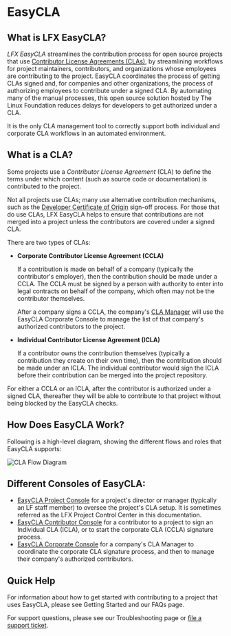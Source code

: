 # EasyCLA

## What is LFX EasyCLA? <a href="#what-is-easycla" id="what-is-easycla"></a>

_LFX EasyCLA_ streamlines the contribution process for open source projects that use [Contributor License Agreements (CLAs)](./#what-is-a-cla), by streamlining workflows for project maintainers, contributors, and organizations whose employees are contributing to the project. EasyCLA coordinates the process of getting CLAs signed and, for companies and other organizations, the process of authorizing employees to contribute under a signed CLA. By automating many of the manual processes, this open source solution hosted by The Linux Foundation reduces delays for developers to get authorized under a CLA.

It is the only CLA management tool to correctly support both individual and corporate CLA workflows in an automated environment.

## What is a CLA? <a href="#what-is-a-cla" id="what-is-a-cla"></a>

Some projects use a _Contributor License Agreement_ (CLA) to define the terms under which content (such as source code or documentation) is contributed to the project.

Not all projects use CLAs; many use alternative contribution mechanisms, such as the [Developer Certificate of Origin](https://developercertificate.org) sign-off process. For those that do use CLAs, LFX EasyCLA helps to ensure that contributions are not merged into a project unless the contributors are covered under a signed CLA.

There are two types of CLAs:

*   **Corporate Contributor License Agreement (CCLA)**

    If a contribution is made on behalf of a company (typically the contributor's employer), then the contribution should be made under a CCLA. The CCLA must be signed by a person with authority to enter into legal contracts on behalf of the company, which often may not be the contributor themselves.

    After a company signs a CCLA, the company's [CLA Manager](v2-current/corporate-cla-managers/) will use the EasyCLA Corporate Console to manage the list of that company's authorized contributors to the project.
*   **Individual Contributor License Agreement (ICLA)**

    If a contributor owns the contribution themselves (typically a contribution they create on their own time), then the contribution should be made under an ICLA. The individual contributor would sign the ICLA before their contribution can be merged into the project repository.

For either a CCLA or an ICLA, after the contributor is authorized under a signed CLA, thereafter they will be able to contribute to that project without being blocked by the EasyCLA checks.

## How Does EasyCLA Work? <a href="#how-does-it-work" id="how-does-it-work"></a>

Following is a high-level diagram, showing the different flows and roles that EasyCLA supports:

![CLA Flow Diagram](broken-reference)

## Different Consoles of EasyCLA:

* [EasyCLA Project Console](https://projectadmin.lfx.linuxfoundation.org) for a project's director or manager (typically an LF staff member) to oversee the project's CLA setup. It is sometimes referred as the LFX Project Control Center in this documentation.
* [EasyCLA Contributor Console](https://github.com/communitybridge/easycla-contributor-console) for a contributor to a project to sign an Individual CLA (ICLA), or to start the corporate CLA (CCLA) signature process.
* [EasyCLA Corporate Console](https://organization.lfx.linuxfoundation.org) for a company's CLA Manager to coordinate the corporate CLA signature process, and then to manage their company's authorized contributors.

## Quick Help <a href="#quick-help" id="quick-help"></a>

For information about how to get started with contributing to a project that uses EasyCLA, please see Getting Started and our FAQs page.

For support questions, please see our Troubleshooting page or [file a support ticket](https://jira.linuxfoundation.org/plugins/servlet/theme/portal/4/create/143).
